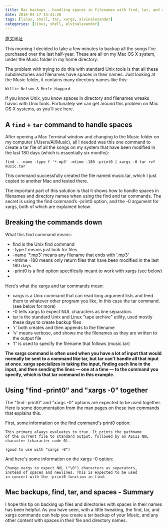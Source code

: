 ```yaml
---
title: Mac backups - handling spaces in filenames with find, tar, and xargs
date: 2016-04-17 14:41:26
tags: [linux, shell, tar, xargs, alvinalexander]
categories: [linux, shell, alvinalexander]
---
```


[原文地址](http://alvinalexander.com/mac-os-x/mac-backup-filename-directories-spaces-find-tar-xargs)

This morning I decided to take a few minutes to backup all the songs I've purchased over the last half-year. These are all on my Mac OS X system, under the Music folder in my home directory.

The problem with trying to do this with standard Unix tools is that all these subdirectories and filenames have spaces in their names. Just looking at the Music folder, it contains many directory names like this:

```
Willie Nelson & Merle Haggard
```

If you know Unix, you know spaces in directory and filenames wreaks havoc with Unix tools. Fortunately we can get around this problem on Mac OS X systems, as you'll see here.

## A `find` + `tar` command to handle spaces

After opening a Mac Terminal window and changing to the Music folder on my computer (/Users/Al/Music), all I needed was this one command to create a tar file of all the songs on my system that have been modified in the last 180 days (which is essentially six months):

```
find . -name -type f '*.mp3' -mtime -180 -print0 | xargs -0 tar rvf music.tar
```

This command successfully created the file named music.tar, which I just copied to another Mac and tested there.

The important part of this solution is that it shows how to handle spaces in filenames and directory names when using the find and tar commands. The secret is using the find command’s -print0 option, and the -0 argument for xargs, both of which are explained below.

## Breaking the commands down

What this find command means:

* find is the Unix find command
* -type f means just look for files
* -name '*.mp3' means any filename that ends with '.mp3'
* -mtime -180 means only return files that have been modified in the last 180 days
* -print0 is a find option specifically meant to work with xargs (see below)
* 
Here’s what the xargs and tar commands mean:

* xargs is a Unix command that can read long argument lists and feed them to whatever other program you like, in this case the tar command. (see below for more)
* -0 tells xargs to expect NUL characters as line separators
* tar is the standard Unix and Linux "tape archive" utility, used mostly these days to create backup files
* 'r' both creates and then appends to the filename
* 'v' means verbose, and shows me the filenames as they are written to the output file
* 'f' is used to specify the filename that follows (music.tar)

**The xargs command is often used when you have a lot of input that would normally be sent to a command like tar, but tar can't handle all that input at once. xargs specializes in taking the input, finding each line in the input, and then sending the lines — one at a time — to the command you specify, which is that tar command in this example.**

## Using "find -print0" and "xargs -0" together

The "find -print0" and "xargs -0" options are expected to be used together. Here is some documentation from the man pages on these two commands that explains this.

First, some information on the find command's print0 option:

```
This primary always evaluates to true. It prints the pathname 
of the current file to standard output, followed by an ASCII NUL
character (character code 0).

(good to use with "xargs -0")
```

And here's some information on the xargs -0 option:

```
Change xargs to expect NUL ("\0") characters as separators, 
instead of spaces and newlines. This is expected to be used 
in concert with the -print0 function in find.
```
 
## Mac backups, find, tar, and spaces - Summary

I hope this tip on backing up files and directories with spaces in their names has been helpful. As you have seen, with a little tweaking, the find, tar, and xargs commands can help you create a tar backup of your Music, and any other content with spaces in their file and directory names.